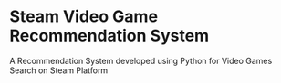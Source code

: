 # Steam Video Game Recommendation System
 A Recommendation System developed using Python for Video Games Search on Steam Platform
